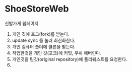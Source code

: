 # ShoeStoreWeb
신발가게 웹페이지


1. 개인 깃에 포크(fork)를 받는다.
2. update sync 를 눌러 최신화한다.
3. 개인 컴퓨터 폴더에 클론을 받는다.
4. 작업한것을 개인 깃(포크)에 커밋, 푸쉬 해버린다.
5. 개인깃을 팀깃(original repository)에 풀리퀘스트를 요청한다.
6. 
